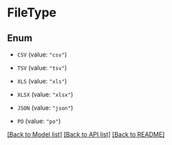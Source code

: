 # FileType

## Enum


* `CSV` (value: `"csv"`)

* `TSV` (value: `"tsv"`)

* `XLS` (value: `"xls"`)

* `XLSX` (value: `"xlsx"`)

* `JSON` (value: `"json"`)

* `PO` (value: `"po"`)


[[Back to Model list]](../README.md#documentation-for-models) [[Back to API list]](../README.md#documentation-for-api-endpoints) [[Back to README]](../README.md)


